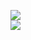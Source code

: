 [![](https://img.shields.io/badge/Made%20With-Github%20Spray-lightgrey.svg?style=for-the-badge&logo=github)](https://github.com/Annihil/github-spray#28868)  
[![](https://i.imgur.com/2DrTn0Z.gif)](https://github.com/Annihil/github-spray)